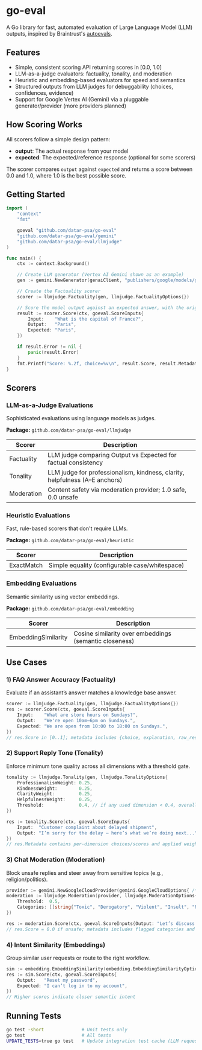 # go-eval

A Go library for fast, automated evaluation of Large Language Model (LLM) outputs, inspired by Braintrust's [autoevals](https://github.com/braintrustdata/autoevals).

## Features

- Simple, consistent scoring API returning scores in [0.0, 1.0]
- LLM-as-a-judge evaluators: factuality, tonality, and moderation
- Heuristic and embedding-based evaluators for speed and semantics
- Structured outputs from LLM judges for debuggability (choices, confidences, evidence)
- Support for Google Vertex AI (Gemini) via a pluggable generator/provider (more providers planned)

## How Scoring Works

All scorers follow a simple design pattern:
- **output**: The actual response from your model
- **expected**: The expected/reference response (optional for some scorers)

The scorer compares `output` against `expected` and returns a score between 0.0 and 1.0, where 1.0 is the best possible score.

## Getting Started

```go
import (
    "context"
    "fmt"

    goeval "github.com/datar-psa/go-eval"
    "github.com/datar-psa/go-eval/gemini"
    "github.com/datar-psa/go-eval/llmjudge"
)

func main() {
    ctx := context.Background()

    // Create LLM generator (Vertex AI Gemini shown as an example)
    gen := gemini.NewGenerator(genaiClient, "publishers/google/models/gemini-2.5-flash")

    // Create the Factuality scorer
    scorer := llmjudge.Factuality(gen, llmjudge.FactualityOptions{})

    // Score the model output against an expected answer, with the original question as input
    result := scorer.Score(ctx, goeval.ScoreInputs{
        Input:    "What is the capital of France?",
        Output:   "Paris",
        Expected: "Paris",
    })

    if result.Error != nil {
        panic(result.Error)
    }
    fmt.Printf("Score: %.2f, choice=%v\n", result.Score, result.Metadata["choice"])
}
```

## Scorers

### LLM-as-a-Judge Evaluations

Sophisticated evaluations using language models as judges.

**Package:** `github.com/datar-psa/go-eval/llmjudge`

| Scorer     | Description                                                                 |
|------------|-----------------------------------------------------------------------------|
| Factuality | LLM judge comparing Output vs Expected for factual consistency               |
| Tonality   | LLM judge for professionalism, kindness, clarity, helpfulness (A–E anchors)  |
| Moderation | Content safety via moderation provider; 1.0 safe, 0.0 unsafe                |

### Heuristic Evaluations

Fast, rule-based scorers that don't require LLMs.

**Package:** `github.com/datar-psa/go-eval/heuristic`

| Scorer     | Description                                 |
|------------|---------------------------------------------|
| ExactMatch | Simple equality (configurable case/whitespace) |

### Embedding Evaluations

Semantic similarity using vector embeddings.

**Package:** `github.com/datar-psa/go-eval/embedding`

| Scorer             | Description                                    |
|--------------------|------------------------------------------------|
| EmbeddingSimilarity | Cosine similarity over embeddings (semantic closeness) |

## Use Cases

### 1) FAQ Answer Accuracy (Factuality)

Evaluate if an assistant’s answer matches a knowledge base answer.

```go
scorer := llmjudge.Factuality(gen, llmjudge.FactualityOptions{})
res := scorer.Score(ctx, goeval.ScoreInputs{
    Input:    "What are store hours on Sundays?",
    Output:   "We're open 10am–6pm on Sundays.",
    Expected: "We are open from 10:00 to 18:00 on Sundays.",
})
// res.Score in [0..1]; metadata includes {choice, explanation, raw_response}
```

### 2) Support Reply Tone (Tonality)

Enforce minimum tone quality across all dimensions with a threshold gate.

```go
tonality := llmjudge.Tonality(gen, llmjudge.TonalityOptions{
    ProfessionalismWeight: 0.25,
    KindnessWeight:        0.25,
    ClarityWeight:         0.25,
    HelpfulnessWeight:     0.25,
    Threshold:             0.4, // if any used dimension < 0.4, overall score becomes 0
})

res := tonality.Score(ctx, goeval.ScoreInputs{
    Input:  "Customer complaint about delayed shipment",
    Output: "I’m sorry for the delay — here’s what we’re doing next...",
})
// res.Metadata contains per-dimension choices/scores and applied weights
```

### 3) Chat Moderation (Moderation)

Block unsafe replies and steer away from sensitive topics (e.g., religion/politics).

```go
provider := gemini.NewGoogleCloudProvider(gemini.GoogleCloudOptions{ /* http client + project */ })
moderation := llmjudge.Moderation(provider, llmjudge.ModerationOptions{
    Threshold:  0.5,
    Categories: []string{"Toxic", "Derogatory", "Violent", "Insult", "ReligionBelief", "Politics"},
})

res := moderation.Score(ctx, goeval.ScoreInputs{Output: "Let’s discuss your religion and political views..."})
// res.Score = 0.0 if unsafe; metadata includes flagged categories and is_safe=false
```

### 4) Intent Similarity (Embeddings)

Group similar user requests or route to the right workflow.

```go
sim := embedding.EmbeddingSimilarity(embedding.EmbeddingSimilarityOptions{Embedder: embedder})
res := sim.Score(ctx, goeval.ScoreInputs{
    Output:   "Reset my password",
    Expected: "I can’t log in to my account",
})
// Higher scores indicate closer semantic intent
```

## Running Tests

```bash
go test -short              # Unit tests only
go test                     # All tests
UPDATE_TESTS=true go test   # Update integration test cache (LLM requests)
```
